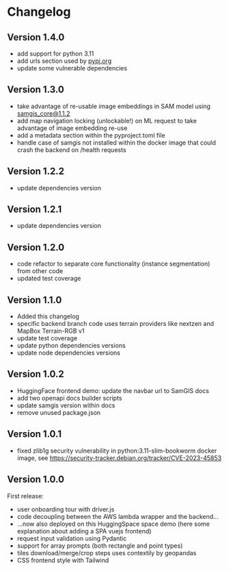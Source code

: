 # Changelog

## Version 1.4.0

- add support for python 3.11
- add urls section used by [pypi.org](https://pypi.org/)
- update some vulnerable dependencies

## Version 1.3.0

- take advantage of re-usable image embeddings in SAM model using samgis_core@1.1.2
- add map navigation locking (unlockable!) on ML request to take advantage of image embedding re-use
- add a metadata section within the pyproject.toml file
- handle case of samgis not installed within the docker image that could crash the backend on /health requests

## Version 1.2.2

- update dependencies version

## Version 1.2.1

- update dependencies version

## Version 1.2.0

- code refactor to separate core functionality (instance segmentation) from other code
- updated test coverage

## Version 1.1.0

- Added this changelog
- specific backend branch code uses terrain providers like nextzen and MapBox Terrain-RGB v1
- update test coverage
- update python dependencies versions
- update node dependencies versions

## Version 1.0.2

- HuggingFace frontend demo: update the navbar url to SamGIS docs
- add two openapi docs builder scripts
- update samgis version within docs
- remove unused package.json

## Version 1.0.1

- fixed zlib1g security vulnerability in python:3.11-slim-bookworm docker image, see <https://security-tracker.debian.org/tracker/CVE-2023-45853>

## Version 1.0.0

First release:

- user onboarding tour with driver.js
- code decoupling between the AWS lambda wrapper and the backend...
- ...now also deployed on this HuggingSpace space demo (here some explanation about adding a SPA vuejs frontend)
- request input validation using Pydantic
- support for array prompts (both rectangle and point types)
- tiles download/merge/crop steps uses contextily by geopandas
- CSS frontend style with Tailwind
